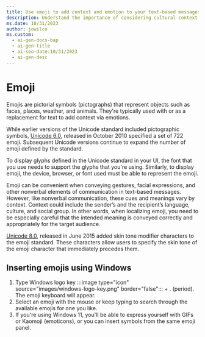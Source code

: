 ```yaml
---
title: Use emoji to add context and emotion to your text-based messages
description: Understand the importance of considering cultural context when localizing emojis to ensure the intended meaning is conveyed accurately.
ms.date: 10/31/2023
author: jowilco
ms.custom:
  - ai-gen-docs-bap
  - ai-gen-title
  - ai-seo-date:10/31/2023
  - ai-gen-desc
---
```


# Emoji

Emojis are pictorial symbols (pictographs) that represent objects such as faces, places, weather, and animals. They're typically used with or as a replacement for text to add context via emotions.

While earlier versions of the Unicode standard included pictographic symbols, [Unicode 6.0](https://www.unicode.org/versions/Unicode6.0.0/), released in October 2010 specified a set of 722 emoji. Subsequent Unicode versions continue to expand the number of emoji defined by the standard.

To display glyphs defined in the Unicode standard in your UI, the font that you use needs to support the glyphs that you're using. Similarly, to display emoji, the device, browser, or font used must be able to represent the emoji.

Emoji can be convenient when conveying gestures, facial expressions, and other nonverbal elements of communication in text-based messages. However, like nonverbal communication, these cues and meanings vary by context. Context could include the sender’s and the recipient’s language, culture, and social group. In other words, when localizing emoji, you need to be especially careful that the intended meaning is conveyed correctly and appropriately for the target audience.

[Unicode 8.0](https://www.unicode.org/versions/Unicode8.0.0/), released in June 2015 added skin tone modifier characters to the emoji standard. These characters allow users to specify the skin tone of the emoji character that immediately precedes them.

## Inserting emojis using Windows

1. Type Windows logo key :::image type="icon" source="images/windows-logo-key.png" border="false":::  + . (period). The emoji keyboard will appear.
1. Select an emoji with the mouse or keep typing to search through the available emojis for one you like.
1. If you're using Windows 11, you'll be able to express yourself with GIFs or Kaomoji (emoticons), or you can insert symbols from the same emoji panel.